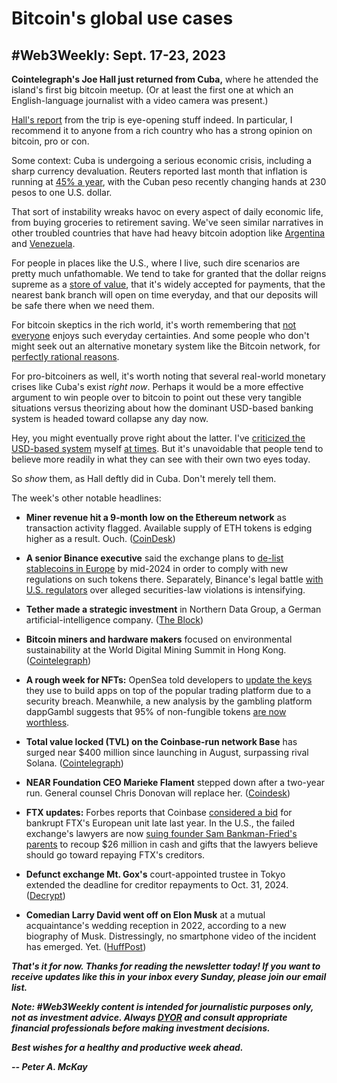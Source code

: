 # Bitcoin's global use cases
## #Web3Weekly: Sept. 17-23, 2023

**Cointelegraph's Joe Hall just returned from Cuba,** where he attended the island's first big bitcoin meetup. (Or at least the first one at which an English-language journalist with a video camera was present.)

[Hall's report](https://www.youtube.com/watch?v=UPp0Xbk4bFo) from the trip is eye-opening stuff indeed. In particular, I recommend it to anyone from a rich country who has a strong opinion on bitcoin, pro or con.

Some context: Cuba is undergoing a serious economic crisis, including a sharp currency devaluation. Reuters reported last month that inflation is running at [45% a year](https://www.reuters.com/world/americas/cubans-struggle-peso-loses-half-its-value-year-informal-market-2023-08-02/), with the Cuban peso recently changing hands at 230 pesos to one U.S. dollar.

That sort of instability wreaks havoc on every aspect of daily economic life, from buying groceries to retirement saving. We've seen similar narratives in  other troubled countries that have had heavy bitcoin adoption like [Argentina](https://www.cryptopolitan.com/bitcoin-hits-new-highs-in-argentina/) and [Venezuela](https://news.bitcoin.com/venezuela-numbers-cryptocurrency-adoption-factors/).

For people in places like the U.S., where I live, such dire scenarios are pretty much unfathomable. We tend to take for granted that the dollar reigns supreme as a [store of value](https://www.investopedia.com/terms/s/storeofvalue.asp), that it's widely accepted for payments, that the nearest bank branch will open on time everyday, and that our deposits will be safe there when we need them.

For bitcoin skeptics in the rich world, it's worth remembering that [not everyone](https://www.msn.com/en-us/money/markets/is-it-way-more-risky-to-hold-fiat-in-latin-america-and-africa-than-crypto/ar-AA1h7WNZ) enjoys such everyday certainties. And some people who don't might seek out an alternative monetary system like the Bitcoin network, for [perfectly rational reasons](https://www.investopedia.com/trading/how-fiat-currency-crises-drive-nations-toward-cryptocurrencies/).

For pro-bitcoiners as well, it's worth noting that several real-world monetary crises like Cuba's exist *right now*. Perhaps it would be a more effective argument to win people over to bitcoin to point out these very tangible situations versus theorizing about how the dominant USD-based banking system is headed toward collapse any day now.

Hey, you might eventually prove right about the latter. I've [criticized the USD-based system](https://peteramckay.medium.com/crypto-vs-mmt-competing-visions-of-how-money-should-work-410f4b7da381) myself [at times](https://peteramckay.medium.com/of-course-this-is-mmt-fde064179528). But it's unavoidable that people tend to believe more readily in what they can see with their own two eyes today.

So *show* them, as Hall deftly did in Cuba. Don't merely tell them.

The week's other notable headlines:

- **Miner revenue hit a 9-month low on the Ethereum network** as transaction activity flagged. Available supply of ETH tokens is edging higher as a result. Ouch. ([CoinDesk](https://www.coindesk.com/markets/2023/09/22/ether-turns-inflationary-as-network-revenue-plunges-to-9-month-low/))

- **A senior Binance executive** said the exchange plans to [de-list stablecoins in Europe](https://cointelegraph.com/news/binance-delist-stablecoins-in-europe-mica-compliance) by mid-2024 in order to comply with new regulations on such tokens there. Separately, Binance's legal battle [with U.S. regulators](https://www.coindesk.com/policy/2023/09/22/binance-us-affiliate-changpeng-cz-zhao-file-to-dismiss-sec-lawsuit/) over alleged securities-law violations is intensifying.

- **Tether made a strategic investment** in Northern Data Group, a German artificial-intelligence company. ([The Block](https://www.theblock.co/post/252360/tether-makes-strategic-investment-in-northern-data-group))

- **Bitcoin miners and hardware makers** focused on environmental sustainability at the World Digital Mining Summit in Hong Kong. ([Cointelegraph](https://cointelegraph.com/news/bitcoin-miners-focus-on-efficiency-renewable-energy-at-world-digital-mining-summit))

- **A rough week for NFTs:** OpenSea told developers to [update the keys](https://www.theblock.co/post/252675/opensea-tells-users-to-rotate-api-keys-after-third-party-security-breach) they use to build apps on top of the popular trading platform due to a security breach. Meanwhile, a new analysis by the gambling platform dappGambl suggests that 95% of non-fungible tokens [are now worthless](https://dappgambl.com/nfts/dead-nfts/).

- **Total value locked (TVL) on the Coinbase-run network Base** has surged near $400 million since launching in August, surpassing rival Solana. ([Cointelegraph](https://cointelegraph.com/news/base-surges-past-solana-total-value-locked))

- **NEAR Foundation CEO Marieke Flament** stepped down after a two-year run. General counsel Chris Donovan will replace her. ([Coindesk](https://www.coindesk.com/business/2023/09/21/near-foundations-marieke-flament-steps-down-as-ceo/))

- **FTX updates:** Forbes reports that Coinbase [considered a bid](https://fortune.com/crypto/2023/09/22/coinbase-ftx-europe-derivatives-futures-binance-crypto/) for bankrupt FTX's European unit late last year. In the U.S., the failed exchange's lawyers are now [suing founder Sam Bankman-Fried's parents](https://www.cnbc.com/2023/09/19/sbfs-parents-sued-by-ftx-for-millions-of-dollars-in-misappropriated-funds.html) to recoup $26 million in cash and gifts that the lawyers believe should go toward repaying FTX's creditors.  

- **Defunct exchange Mt. Gox's** court-appointed trustee in Tokyo extended the deadline for creditor repayments to Oct. 31, 2024. ([Decrypt](https://decrypt.co/198147/mt-gox-trustee-extends-deadline-for-creditor-repayments-by-a-year))

- **Comedian Larry David went off on Elon Musk** at a mutual acquaintance's wedding reception in 2022, according to a new biography of Musk. Distressingly, no smartphone video of the incident has emerged. Yet. ([HuffPost](https://www.huffpost.com/entry/larry-david-elon-musk-republican-wedding-uvalde_n_6509df74e4b07fc0ba9cf2cc))

<!-- Boilerplate needs re-working. This is version from last week... -->

_**That's it for now. Thanks for reading the newsletter today! If you want to receive updates like this in your inbox every Sunday, please join our email list.**_

_**Note: #Web3Weekly content is intended for journalistic purposes only, not as investment advice. Always [DYOR](https://www.urbandictionary.com/define.php?term=DYOR) and consult appropriate financial professionals before making investment decisions.**_

_**Best wishes for a healthy and productive week ahead.**_  

_**-- Peter A. McKay**_  
